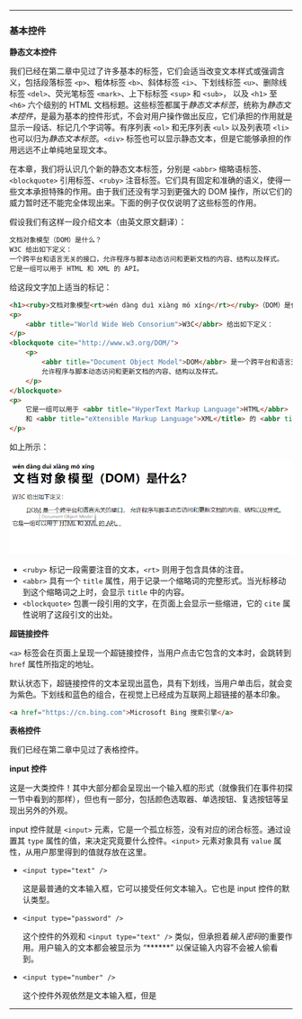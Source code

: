 -----------------

### 基本控件

**静态文本控件**

我们已经在第二章中见过了许多基本的标签，它们会适当改变文本样式或强调含义，包括段落标签 `<p>`、粗体标签 `<b>`、斜体标签 `<i>`、下划线标签 `<u>`、删除线标签 `<del>`、荧光笔标签 `<mark>`、上下标标签 `<sup>` 和 `<sub>`， 以及 `<h1>` 至 `<h6>` 六个级别的 HTML 文档标题。这些标签都属于*静态文本标签*，统称为*静态文本控件*，是最为基本的控件形式，不会对用户操作做出反应，它们承担的作用就是显示一段话、标记几个字词等。有序列表 `<ol>` 和无序列表 `<ul>` 以及列表项 `<li>` 也可以归为*静态文本标签*。`<div>` 标签也可以显示静态文本，但是它能够承担的作用远远不止单纯地呈现文本。

在本章，我们将认识几个新的静态文本标签，分别是 `<abbr>` 缩略语标签、`<blockquote>` 引用标签、`<ruby>` 注音标签。它们具有固定和准确的语义，使得一些文本承担特殊的作用。由于我们还没有学习到更强大的 DOM 操作，所以它们的威力暂时还不能完全体现出来。下面的例子仅仅说明了这些标签的作用。

假设我们有这样一段介绍文本（由英文原文翻译）：

```html
文档对象模型（DOM）是什么？
W3C 给出如下定义：
一个跨平台和语言无关的接口，允许程序与脚本动态访问和更新文档的内容、结构以及样式。
它是一组可以用于 HTML 和 XML 的 API。
```

给这段文字加上适当的标记：

```html
<h1><ruby>文档对象模型<rt>wén dàng duì xiàng mó xíng</rt></ruby>（DOM）是什么？</h1>
<p>
	<abbr title="World Wide Web Consorium">W3C</abbr> 给出如下定义：
</p>
<blockquote cite="http://www.w3.org/DOM/">
	<p>
		<abbr title="Document Object Model">DOM</abbr> 是一个跨平台和语言无关的接口，
		允许程序与脚本动态访问和更新文档的内容、结构以及样式。
	</p>
</blockquote>
<p>
	它是一组可以用于 <abbr title="HyperText Markup Language">HTML</abbr>
	和 <abbr title="eXtensible Markup Language">XML</title> 的 <abbr title="Application Programming Interface">API</abbr>。
</p>
```

如上所示：

![1563327994789](%E7%AC%AC%E5%85%AD%E7%AB%A0-%E4%BA%8B%E4%BB%B6/assets/1563327994789.png)

- `<ruby>` 标记一段需要注音的文本，`<rt>` 则用于包含具体的注音。
- `<abbr>` 具有一个 `title` 属性，用于记录一个缩略词的完整形式。当光标移动到这个缩略词之上时，会显示 `title` 中的内容。
- `<blockquote>` 包裹一段引用的文字，在页面上会显示一些缩进，它的 `cite` 属性说明了这段引文的出处。



**超链接控件**

`<a>` 标签会在页面上呈现一个超链接控件，当用户点击它包含的文本时，会跳转到 `href` 属性所指定的地址。

默认状态下，超链接控件的文本呈现出蓝色，具有下划线，当用户单击后，就会变为紫色。下划线和蓝色的组合，在视觉上已经成为互联网上超链接的基本印象。

```html
<a href="https://cn.bing.com">Microsoft Bing 搜索引擎</a>
```



**表格控件**

我们已经在第二章中见过了表格控件。



**input 控件**

这是一大类控件！其中大部分都会呈现出一个输入框的形式（就像我们在事件初探一节中看到的那样），但也有一部分，包括颜色选取器、单选按钮、复选按钮等呈现出另外的外观。

input 控件就是 `<input>` 元素，它是一个孤立标签，没有对应的闭合标签。通过设置其 `type` 属性的值，来决定究竟要什么控件。`<input>` 元素对象具有 `value` 属性，从用户那里得到的值就存放在这里。

- `<input type="text" />`

  这是最普通的文本输入框，它可以接受任何文本输入。它也是 input 控件的默认类型。

- `<input type="password" />`

  这个控件的外观和 `<input type="text" />` 类似，但承担着*输入密码*的重要作用。用户输入的文本都会被显示为 “*\*\*\*\*\*” 以保证输入内容不会被人偷看到。

- `<input type="number" />`

  这个控件外观依然是文本输入框，但是

-----------------

